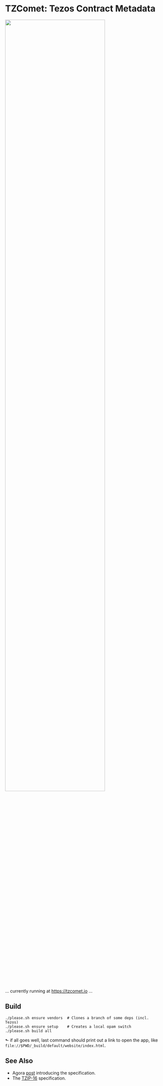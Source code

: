 # TZComet: Tezos Contract Metadata

<div><a href="https://user-images.githubusercontent.com/617111/97904884-235dd900-1d0f-11eb-9aae-28e60eb0af15.gif"><img
 width="80%"
  src="https://user-images.githubusercontent.com/617111/97904884-235dd900-1d0f-11eb-9aae-28e60eb0af15.gif"
></a></div>

… currently running at <https://tzcomet.io> …

## Build

    ./please.sh ensure vendors  # Clones a branch of some deps (incl. Tezos)
    ./please.sh ensure setup    # Creates a local opam switch
    ./please.sh build all
   
⬑ if all goes well, last command should print out a link to open the app, like
`file://$PWD/_build/default/website/index.html`.

## See Also

- Agora [post](https://forum.tezosagora.org/t/contract-metadata-on-tezos/2258)
  introducing the specification.
- The
  [TZIP-16](https://gitlab.com/tzip/tzip/-/blob/master/proposals/tzip-16/tzip-16.md)
  specification.

